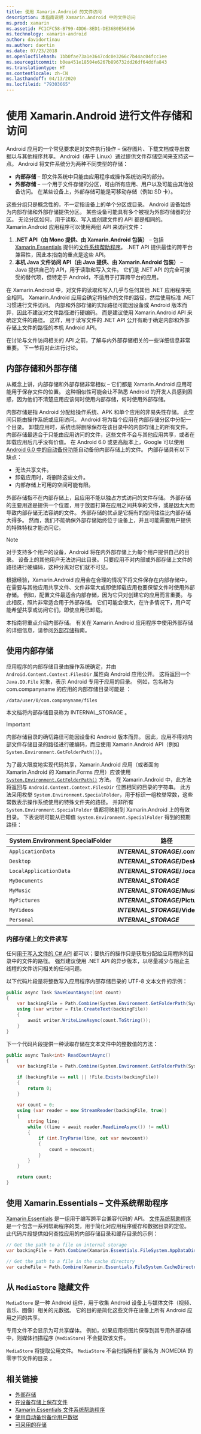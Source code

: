 ```yaml
---
title: 使用 Xamarin.Android 的文件访问
description: 本指南说明 Xamarin.Android 中的文件访问
ms.prod: xamarin
ms.assetid: FC1CFC58-B799-4DD6-8ED1-DE36B0E56856
ms.technology: xamarin-android
author: davidortinau
ms.author: daortin
ms.date: 07/23/2018
ms.openlocfilehash: 1bb0fae73a1e3647cdc0e3266c7b44ac04fcc1ee
ms.sourcegitcommit: b0ea451e18504e6267b896732dd26df64ddfa843
ms.translationtype: HT
ms.contentlocale: zh-CN
ms.lasthandoff: 04/13/2020
ms.locfileid: "79303665"
---
```

# <a name="file-storage-and-access-with-xamarinandroid"></a>使用 Xamarin.Android 进行文件存储和访问

Android 应用的一个常见要求是对文件执行操作 &ndash; 保存图片、下载文档或导出数据以与其他程序共享。 Android（基于 Linux）通过提供文件存储空间来支持这一点。 Android 将文件系统分为两种不同类型的存储：

* **内部存储** &ndash; 即文件系统中只能由应用程序或操作系统访问的部分。
* **外部存储** &ndash; 一个用于文件存储的分区，可由所有应用、用户以及可能由其他设备访问。 在某些设备上，外部存储可能是可移动存储（例如 SD 卡）。

这些分组只是概念性的，不一定指设备上的单个分区或目录。 Android 设备始终为内部存储和外部存储提供分区。 某些设备可能具有多个被视为外部存储器的分区。 无论分区如何，用于读取、写入或创建文件的 API 都是相同的。 Xamarin.Android 应用程序可以使用两组 API 来访问文件：

1. **.NET API（由 Mono 提供、由 Xamarin.Android 包装）** &ndash; 包括 [Xamarin.Essentials](~/essentials/index.md?context=xamarin/android) 提供的[文件系统帮助程序](~/essentials/file-system-helpers.md?context=xamarin/android)。 .NET API 提供最佳的跨平台兼容性，因此本指南的重点是这些 API。
1. **本机 Java 文件访问 API（由 Java 提供、由 Xamarin.Android 包装）** &ndash; Java 提供自己的 API，用于读取和写入文件。 它们是 .NET API 的完全可接受的替代项，但特定于 Android，不适用于打算跨平台的应用。

在 Xamarin.Android 中，对文件的读取和写入几乎与任何其他 .NET 应用程序完全相同。 Xamarin.Android 应用会确定将操作的文件的路径，然后使用标准 .NET 习惯进行文件访问。 内部和外部存储的实际路径可能因设备或 Android 版本而异，因此不建议对文件路径进行硬编码。 而是建议使用 Xamarin.Android API 来确定文件的路径。 这样，用于读写文件的 .NET API 公开有助于确定内部和外部存储上文件的路径的本机 Android API。

在讨论与文件访问相关的 API 之前，了解与内外部存储相关的一些详细信息非常重要。 下一节将对此进行讨论。

## <a name="internal-vs-external-storage"></a>内部存储和外部存储

从概念上讲，内部存储和外部存储非常相似 &ndash; 它们都是 Xamarin.Android 应用可能用于保存文件的位置。 这种相似性可能会让不熟悉 Android 的开发人员感到困惑，因为他们不清楚应用应该何时使用内部存储，何时使用外部存储。

内部存储是指 Android 分配给操作系统、APK 和单个应用的非易失性存储。 此空间只能由操作系统或应用访问。 Android 将为每个应用在内部存储分区中分配一个目录。 卸载应用时，系统也将删除保存在该目录中的内部存储上的所有文件。 内部存储最适合于只能由应用访问的文件，这些文件不会与其他应用共享，或者在卸载应用后几乎没有价值。 在 Android 6.0 或更高版本上，Google 可以使用 [Android 6.0 中的自动备份功能](https://developer.android.com/guide/topics/data/autobackup)自动备份内部存储上的文件。 内部存储具有以下缺点：

* 无法共享文件。
* 卸载应用时，将删除这些文件。
* 内部存储上可用的空间可能有限。

外部存储指不在内部存储上，且应用不能以独占方式访问的文件存储。 外部存储的主要用途是提供一个位置，用于放置打算在应用之间共享的文件，或是因太大而导致内部存储无法容纳的文件。 外部存储的优点是它拥有的空间往往比内部存储大得多。 然而，我们不能确保外部存储始终位于设备上，并且可能需要用户提供的特殊特权才能访问它。

> [!NOTE]
> 对于支持多个用户的设备，Android 将在内外部存储上为每个用户提供自己的目录。 设备上的其他用户无法访问此目录。 只要应用不对内部或外部存储上文件的路径进行硬编码，这种分离对它们就不可见。

根据经验，Xamarin.Android 应用会在合理的情况下将文件保存在内部存储中，在需要与其他应用共享文件、文件非常大或即使卸载应用也要保留文件时使用外部存储。 例如，配置文件最适合内部存储，因为它只对创建它的应用而言重要。  与此相反，照片非常适合用于外部存储。 它们可能会很大，在许多情况下，用户可能希望共享或访问它们，即使应用已卸载。

本指南将重点介绍内部存储。 有关在 Xamarin.Android 应用程序中使用外部存储的详细信息，请参阅[外部存储](~/android/platform/files/external-storage.md)指南。

## <a name="working-with-internal-storage"></a>使用内部存储

应用程序的内部存储目录由操作系统确定，并由 `Android.Content.Context.FilesDir` 属性向 Android 应用公开。 这将返回一个 `Java.IO.File` 对象，表示 Android 专用于应用的目录。  例如，包名称为 com.companyname 的应用的内部存储目录可能是  ：

```bash
/data/user/0/com.companyname/files
```

本文档将内部存储目录称为 INTERNAL\_STORAGE  。

> [!IMPORTANT]
> 内部存储目录的确切路径可能因设备和 Android 版本而异。 因此，应用不得对内部文件存储目录的路径进行硬编码，而应使用 Xamarin.Android API（例如 `System.Environment.GetFolderPath()`）。

为了最大限度地实现代码共享，Xamarin.Android 应用（或者面向 Xamarin.Android 的 Xamarin.Forms 应用）应该使用 [`System.Environment.GetFolderPath()`](xref:System.Environment.GetFolderPath*) 方法。 在 Xamarin.Android 中，此方法将返回与 `Android.Content.Context.FilesDir` 位置相同的目录的字符串。 此方法采用枚举 `System.Environment.SpecialFolder`，用于标识一组枚举常数，这些常数表示操作系统使用的特殊文件夹的路径。 并非所有 `System.Environment.SpecialFolder` 值都将映射到 Xamarin.Android 上的有效目录。 下表说明可能从已知值 `System.Environment.SpecialFolder` 得到的预期路径：

| System.Environment.SpecialFolder | 路径  |
|----------------------|---|
| `ApplicationData` | **_INTERNAL\_STORAGE_/.config** |
| `Desktop` | **_INTERNAL\_STORAGE_/Desktop** |
| `LocalApplicationData` | **_INTERNAL\_STORAGE_/.local/share** |
| `MyDocuments` | **_INTERNAL\_STORAGE_** |
| `MyMusic` | **_INTERNAL\_STORAGE_/Music** |
| `MyPictures` | **_INTERNAL\_STORAGE_/Pictures** |
| `MyVideos` | **_INTERNAL\_STORAGE_/Videos** |
| `Personal` | **_INTERNAL\_STORAGE_** |

### <a name="reading-or-writing-to-files-on-internal-storage"></a>内部存储上的文件读写

任何[用于写入文件的 C# API](https://docs.microsoft.com/dotnet/csharp/programming-guide/file-system/how-to-write-to-a-text-file) 都可以；要执行的操作只是获取分配给应用程序的目录中的文件的路径。 强烈建议使用 .NET API 的异步版本，以尽量减少与阻止主线程的文件访问相关的任何问题。

以下代码片段是将整数写入应用程序内部存储目录的 UTF-8 文本文件的示例：

```csharp
public async Task SaveCountAsync(int count)
{
    var backingFile = Path.Combine(System.Environment.GetFolderPath(System.Environment.SpecialFolder.Personal), "count.txt");
    using (var writer = File.CreateText(backingFile))
    {
        await writer.WriteLineAsync(count.ToString());
    }
}
```

下一个代码片段提供一种读取存储在文本文件中的整数值的方法：

```csharp
public async Task<int> ReadCountAsync()
{
    var backingFile = Path.Combine(System.Environment.GetFolderPath(System.Environment.SpecialFolder.Personal), "count.txt");

    if (backingFile == null || !File.Exists(backingFile))
    {
        return 0;
    }

    var count = 0;
    using (var reader = new StreamReader(backingFile, true))
    {
        string line;
        while ((line = await reader.ReadLineAsync()) != null)
        {
            if (int.TryParse(line, out var newcount))
            {
                count = newcount;
            }
        }
    }

    return count;
}
```

## <a name="using--xamarinessentials-ndash-file-system-helpers"></a>使用 Xamarin.Essentials &ndash; 文件系统帮助程序

[Xamarin.Essentials](~/essentials/file-system-helpers.md?context=xamarin/android) 是一组用于编写跨平台兼容代码的 API。 [文件系统帮助程序](~/essentials/file-system-helpers.md?context=xamarin/android)是一个包含一系列帮助程序的类，用于简化对应用程序缓存和数据目录的定位。 此代码片段提供如何查找应用的内部存储目录和缓存目录的示例：

```csharp
// Get the path to a file on internal storage
var backingFile = Path.Combine(Xamarin.Essentials.FileSystem.AppDataDirectory, "count.txt");

// Get the path to a file in the cache directory
var cacheFile = Path.Combine(Xamarin.Essentials.FileSystem.CacheDirectory, "count.txt");
```

## <a name="hiding-files-from-the-mediastore"></a>从 `MediaStore` 隐藏文件

`MediaStore` 是一种 Android 组件，用于收集 Android 设备上与媒体文件（视频、音乐、图像）相关的元数据。 它的目的是简化这些文件在设备上所有 Android 应用之间的共享。

专用文件不会显示为可共享媒体。 例如，如果应用将图片保存到其专用外部存储中，则媒体扫描程序 (`MediaStore`) 不会提取该文件。

`MediaStore` 将提取公用文件。 `MediaStore` 不会扫描拥有扩展名为 .NOMEDIA 的零字节文件的目录  。

## <a name="related-links"></a>相关链接

* [外部存储](~/android/platform/files/external-storage.md)
* [在设备存储上保存文件](https://developer.android.com/training/data-storage/files)
* [Xamarin.Essentials 文件系统帮助程序](~/essentials/file-system-helpers.md?context=xamarin/android)
* [使用自动备份备份用户数据](https://developer.android.com/guide/topics/data/autobackup)
* [可采用的存储](https://source.android.com/devices/storage/adoptable)
